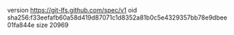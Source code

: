 version https://git-lfs.github.com/spec/v1
oid sha256:f33eefafb60a58d419d87071c1d8352a81b0c5e4329357bb78e9dbee01fa844e
size 20969
